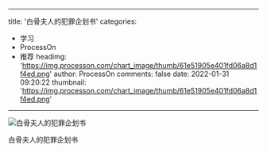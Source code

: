 
---
title: '白骨夫人的犯罪企划书'
categories: 
 - 学习
 - ProcessOn
 - 推荐
headimg: 'https://img.processon.com/chart_image/thumb/61e51905e401fd06a8d1f4ed.png'
author: ProcessOn
comments: false
date: 2022-01-31 09:20:22
thumbnail: 'https://img.processon.com/chart_image/thumb/61e51905e401fd06a8d1f4ed.png'
---

<div>   
<img class="thumb" alt="白骨夫人的犯罪企划书" src="https://img.processon.com/chart_image/thumb/61e51905e401fd06a8d1f4ed.png" referrerpolicy="no-referrer">
<p>白骨夫人的犯罪企划书</p>  
</div>
            